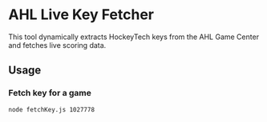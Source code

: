 # AHL Live Key Fetcher

This tool dynamically extracts HockeyTech keys from the AHL Game Center and fetches live scoring data.

## Usage

### Fetch key for a game
```bash
node fetchKey.js 1027778
